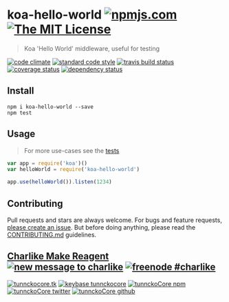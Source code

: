 # koa-hello-world [![npmjs.com][npmjs-img]][npmjs-url] [![The MIT License][license-img]][license-url]

> Koa 'Hello World' middleware, useful for testing

[![code climate][codeclimate-img]][codeclimate-url] [![standard code style][standard-img]][standard-url] [![travis build status][travis-img]][travis-url] [![coverage status][coveralls-img]][coveralls-url] [![dependency status][david-img]][david-url]


## Install
```
npm i koa-hello-world --save
npm test
```


## Usage
> For more use-cases see the [tests](./test.js)

```js
var app = require('koa')()
var helloWorld = require('koa-hello-world')

app.use(helloWorld()).listen(1234)
```


## Contributing

Pull requests and stars are always welcome. For bugs and feature requests, [please create an issue](https://github.com/tunnckoCore/koa-hello-world/issues/new).
But before doing anything, please read the [CONTRIBUTING.md](./CONTRIBUTING.md) guidelines.


## [Charlike Make Reagent](http://j.mp/1stW47C) [![new message to charlike][new-message-img]][new-message-url] [![freenode #charlike][freenode-img]][freenode-url]

[![tunnckocore.tk][author-www-img]][author-www-url] [![keybase tunnckocore][keybase-img]][keybase-url] [![tunnckoCore npm][author-npm-img]][author-npm-url] [![tunnckoCore twitter][author-twitter-img]][author-twitter-url] [![tunnckoCore github][author-github-img]][author-github-url]


[npmjs-url]: https://www.npmjs.com/package/koa-hello-world
[npmjs-img]: https://img.shields.io/npm/v/koa-hello-world.svg?label=koa-hello-world

[license-url]: https://github.com/tunnckoCore/koa-hello-world/blob/master/LICENSE.md
[license-img]: https://img.shields.io/badge/license-MIT-blue.svg


[codeclimate-url]: https://codeclimate.com/github/tunnckoCore/koa-hello-world
[codeclimate-img]: https://img.shields.io/codeclimate/github/tunnckoCore/koa-hello-world.svg

[travis-url]: https://travis-ci.org/tunnckoCore/koa-hello-world
[travis-img]: https://img.shields.io/travis/tunnckoCore/koa-hello-world.svg

[coveralls-url]: https://coveralls.io/r/tunnckoCore/koa-hello-world
[coveralls-img]: https://img.shields.io/coveralls/tunnckoCore/koa-hello-world.svg

[david-url]: https://david-dm.org/tunnckoCore/koa-hello-world
[david-img]: https://img.shields.io/david/dev/tunnckoCore/koa-hello-world.svg

[standard-url]: https://github.com/feross/standard
[standard-img]: https://img.shields.io/badge/code%20style-standard-brightgreen.svg


[author-www-url]: http://www.tunnckocore.tk
[author-www-img]: https://img.shields.io/badge/www-tunnckocore.tk-fe7d37.svg

[keybase-url]: https://keybase.io/tunnckocore
[keybase-img]: https://img.shields.io/badge/keybase-tunnckocore-8a7967.svg

[author-npm-url]: https://www.npmjs.com/~tunnckocore
[author-npm-img]: https://img.shields.io/badge/npm-~tunnckocore-cb3837.svg

[author-twitter-url]: https://twitter.com/tunnckoCore
[author-twitter-img]: https://img.shields.io/badge/twitter-@tunnckoCore-55acee.svg

[author-github-url]: https://github.com/tunnckoCore
[author-github-img]: https://img.shields.io/badge/github-@tunnckoCore-4183c4.svg

[freenode-url]: http://webchat.freenode.net/?channels=charlike
[freenode-img]: https://img.shields.io/badge/freenode-%23charlike-5654a4.svg

[new-message-url]: https://github.com/tunnckoCore/messages
[new-message-img]: https://img.shields.io/badge/send%20me-message-green.svg
